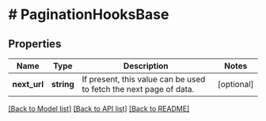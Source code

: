 # # PaginationHooksBase

## Properties

Name | Type | Description | Notes
------------ | ------------- | ------------- | -------------
**next_url** | **string** | If present, this value can be used to fetch the next page of data. | [optional]

[[Back to Model list]](../../README.md#models) [[Back to API list]](../../README.md#endpoints) [[Back to README]](../../README.md)

